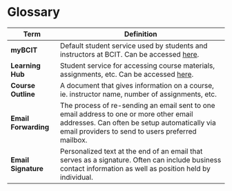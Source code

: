 # Glossary

| **Term** |  **Definition**              |
|------------------------------|--------------------------------------------------|
|**myBCIT** | Default student service used by students and instructors at BCIT. Can be accessed [here](https://my.bcit.ca).|
|**Learning Hub** | Student service for accessing course materials, assignments, etc. Can be accessed [here](https://learn.bcit.ca).|
|**Course Outline** | A document that gives information on a course, ie. instructor name, number of assignments, etc.|
|**Email Forwarding**| The process of re-sending an email sent to one email address to one or more other email addresses. Can often be setup automatically via email providers to send to users preferred mailbox.|
|**Email Signature**| Personalized text at the end of an email that serves as a signature. Often can include business contact information as well as position held by individual.|
